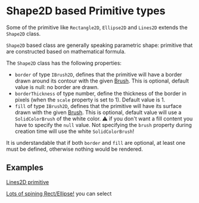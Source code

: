 # Shape2D based Primitive types

Some of the primitive like `Rectangle2D`, `Ellipse2D` and `Lines2D` extends the `Shape2D` class.

`Shape2D` based class are generally speaking parametric shape: primitive that are constructed based on mathematical formula.

The `Shape2D` class has the following properties:

 - `border` of type `IBrush2D`, defines that the primitive will have a border drawn around its contour with the given [Brush](http://doc.babylonjs.com/overviews/Canvas2D_Brushes). This is optional, default value is null: no border are drawn.
 - `borderThickness` of type number, define the thickness of the border in pixels (when the `scale` property is set to 1). Default value is 1.
 - `fill` of type `IBrush2D`, defines that the primitive will have its surface drawn with the given [Brush](http://doc.babylonjs.com/overviews/Canvas2D_Brushes). This is optional, default value will use a `SolidColorBrush` of the white color. :warning: if you don't want a fill content you have to specify the `null` value. Not specifying the `brush` property during creation time will use the white `SolidColorBrush`!

It is understandable that if both `border` and `fill` are optional, at least one must be defined, otherwise nothing would be rendered.

## Examples

[Lines2D primitive](http://babylonjs-playground.com/#15C96V#4)

[Lots of spining Rect/Ellipse!](http://babylonjs-playground.com/#OWCCR#7) you can select



